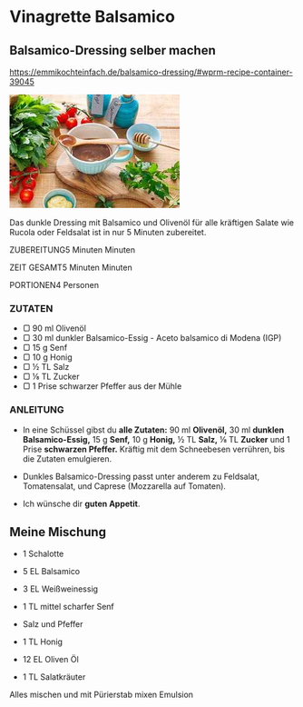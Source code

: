 # Vinagrette Balsamico

## Balsamico-Dressing selber machen

https://emmikochteinfach.de/balsamico-dressing/#wprm-recipe-container-39045

![](../_bilder/VinagretteBalsamico.jpg)

Das dunkle Dressing mit Balsamico und Olivenöl für alle kräftigen Salate 
wie Rucola oder Feldsalat ist in nur 5 Minuten zubereitet.

ZUBEREITUNG5 Minuten Minuten

ZEIT GESAMT5 Minuten Minuten

PORTIONEN4 Personen

### ZUTATEN

- ▢ 90 ml Olivenöl
- ▢ 30 ml dunkler Balsamico-Essig - Aceto balsamico di Modena (IGP)
- ▢ 15 g Senf
- ▢ 10 g Honig
- ▢ ½ TL Salz
- ▢ ⅛ TL Zucker
- ▢ 1 Prise schwarzer Pfeffer aus der Mühle

### ANLEITUNG

- In eine Schüssel gibst du **alle Zutaten:** 90 ml **Olivenöl,** 30 ml **dunklen Balsamico-Essig,** 15 g **Senf,** 10 g **Honig,** ½ TL **Salz,** ⅛ TL **Zucker** und 1 Prise **schwarzen Pfeffer.** Kräftig mit dem Schneebesen verrühren, bis die Zutaten emulgieren.

- Dunkles Balsamico-Dressing passt unter anderem zu Feldsalat, Tomatensalat, und Caprese (Mozzarella auf Tomaten).

- Ich wünsche dir **guten Appetit**.

## Meine Mischung

- 1 Schalotte

- 5 EL Balsamico

- 3 EL Weißweinessig

- 1 TL mittel scharfer Senf

- Salz und Pfeffer

- 1 TL Honig

- 12 EL Oliven Öl

- 1 TL Salatkräuter

Alles mischen und mit Pürierstab mixen Emulsion
